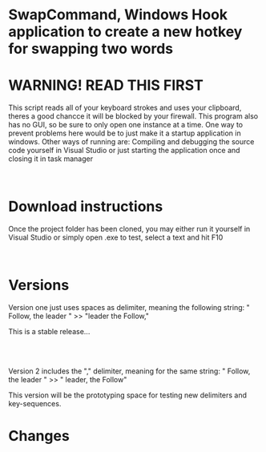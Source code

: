 # SwapCommand, Windows Hook application to create a new hotkey for swapping two words

# WARNING! READ THIS FIRST
This script reads all of your keyboard strokes and uses your clipboard,
theres a good chancce it will be blocked by your firewall.
This program also has no GUI, so be sure to only open one instance at a time. 
One way to prevent problems here would be to just make it a startup application 
in windows. 
Other ways of running are: Compiling and debugging the source code yourself in Visual Studio
or just starting the application once and closing it in task manager

<br />

# Download instructions
Once the project folder has been cloned, you may either run it yourself in Visual Studio or simply open .exe
to test, select a text and hit F10

<br />

# Versions 
Version one just uses spaces as delimiter, meaning the following string:
" Follow, the leader " >> "leader the Follow,"

This is a stable release...

<br />
<br />


Version 2 includes the "," delimiter, meaning for the same string:
" Follow, the leader " >> " leader, the Follow"

This version will be the prototyping space for testing new delimiters and key-sequences.
<br />
# Changes

